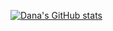 <!--## Hi there 👋-->

[![Dana's GitHub stats](https://github-readme-stats.vercel.app/api?username=DanaDonev&show_icons=true&theme=transparent)](https://github.com/anuraghazra/github-readme-stats)
<!--
**DanaDonev/DanaDonev** is a ✨ _special_ ✨ repository because its `README.md` (this file) appears on your GitHub profile.

Here are some ideas to get you started:

- 🔭 I’m currently working on ...
- 🌱 I’m currently learning ...
- 👯 I’m looking to collaborate on ...
- 🤔 I’m looking for help with ...
- 💬 Ask me about ...
- 📫 How to reach me: ...
- 😄 Pronouns: ...
- ⚡ Fun fact: ...
-->
